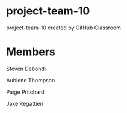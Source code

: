 # project-team-10
project-team-10 created by GitHub Classroom

# Members

Steven Debondi

Aubiene Thompson

Paige Pritchard

Jake Regattieri
